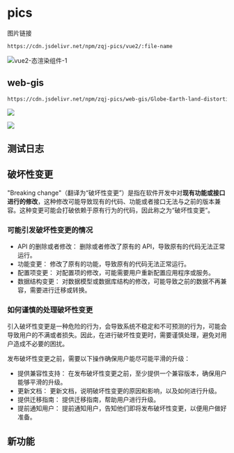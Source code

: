 # pics

图片链接

```bash
https://cdn.jsdelivr.net/npm/zqj-pics/vue2/:file-name
```

![vue2-态渲染组件-1](https://cdn.jsdelivr.net/npm/zqj-pics/vue2/动态渲染组件-1.gif)

## web-gis

```bash
https://cdn.jsdelivr.net/npm/zqj-pics/web-gis/Globe-Earth-land-distortion-projection-Mercator-latitudes.webp
```

![](https://cdn.jsdelivr.net/npm/zqj-pics/web-gis/Globe-Earth-land-distortion-projection-Mercator-latitudes.webp)

![](https://cdn.jsdelivr.net/npm/zqj-pics/web-gis/simple-cylindrical-projection-earth-map-globe-mercator.webp)

## 测试日志

## 破坏性变更

"Breaking change"（翻译为“破坏性变更”）是指在软件开发中对**现有功能或接口进行的修改**，这种修改可能导致现有的代码、功能或者接口无法与之前的版本兼容。这种变更可能会打破依赖于原有行为的代码，因此称之为“破坏性变更”。

### 可能引发破坏性变更的情况

- API 的删除或者修改： 删除或者修改了原有的 API，导致原有的代码无法正常运行。
- 功能变更： 修改了原有的功能，导致原有的代码无法正常运行。
- 配置项变更： 对配置项的修改，可能需要用户重新配置应用程序或服务。
- 数据结构变更： 对数据模型或数据库结构的修改，可能导致之前的数据不再兼容，需要进行迁移或转换。
### 如何谨慎的处理破坏性变更

引入破坏性变更是一种危险的行为，会导致系统不稳定和不可预测的行为，可能会导致用户的不满或者损失。因此，在进行破坏性变更时，需要谨慎处理，避免对用户造成不必要的困扰。

发布破坏性变更之前，需要以下操作确保用户能尽可能平滑的升级：

- 提供兼容性支持： 在发布破坏性变更之前，至少提供一个兼容版本，确保用户能够平滑的升级。
- 更新文档： 更新文档，说明破坏性变更的原因和影响，以及如何进行升级。
- 提供迁移指南： 提供迁移指南，帮助用户进行升级。
- 提前通知用户： 提前通知用户，告知他们即将发布破坏性变更，以便用户做好准备。

## 新功能
